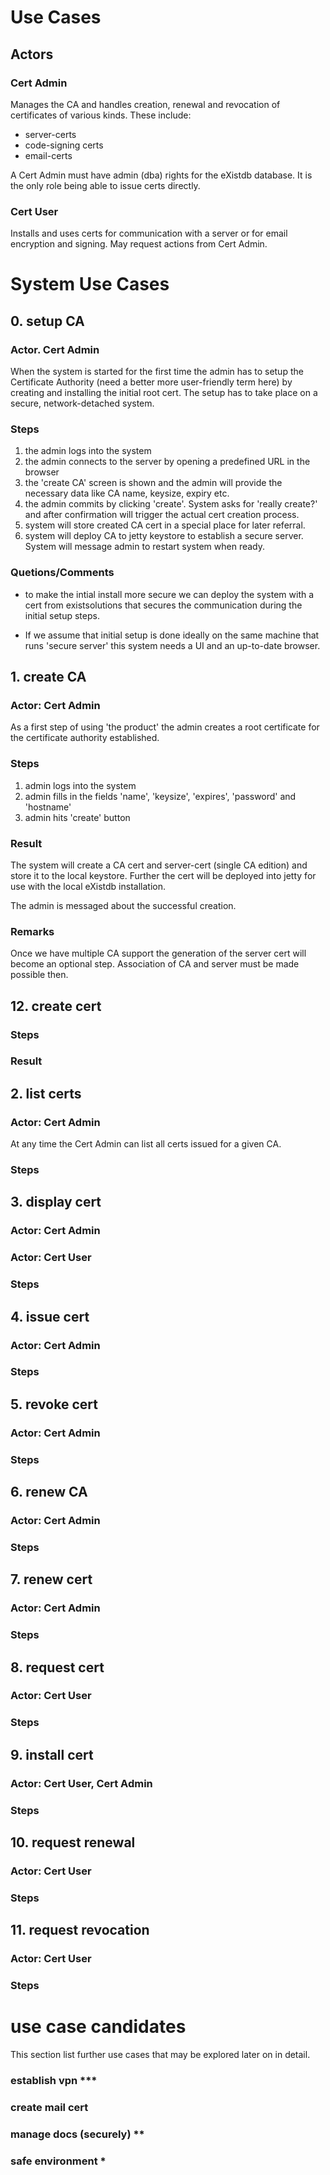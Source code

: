 # Use Cases


## Actors

### Cert Admin

Manages the CA and handles creation, renewal and revocation of certificates of various kinds. These include:

* server-certs
* code-signing certs
* email-certs

A Cert Admin must have admin (dba) rights for the eXistdb database. It is the only role being able to issue certs directly.

### Cert User

Installs and uses certs for communication with a server or for email encryption and signing. May request actions from Cert Admin.

# System Use Cases

## 0. setup CA

### Actor. Cert Admin
When the system is started for the first time the admin has to setup the Certificate Authority (need a better
more user-friendly term here) by creating and installing the initial root cert. The setup has to take place on a
secure, network-detached system.


### Steps

1. the admin logs into the system
2. the admin connects to the server by opening a predefined URL in the browser
3. the 'create CA' screen is shown and the admin will provide the necessary data like CA name, keysize, expiry etc.
4. the admin commits by clicking 'create'. System asks for 'really create?' and after confirmation will trigger
the actual cert creation process.
5. system will store created CA cert in a special place for later referral.
6. system will deploy CA to jetty keystore to establish a secure server. System will message admin to restart system
when ready.

### Quetions/Comments

* to make the intial install more secure we can deploy the system with a cert from existsolutions that secures the
communication during the initial setup steps.

* If we assume that initial setup is done ideally on the same machine that runs 'secure server' this system needs
a UI and an up-to-date browser.

## 1. create CA

### Actor: Cert Admin

As a first step of using 'the product' the admin creates a root certificate for the certificate authority established. 

### Steps

1. admin logs into the system
2. admin fills in the fields 'name', 'keysize', 'expires', 'password' and 'hostname'
3. admin hits 'create' button

### Result

The system will create a CA cert and server-cert (single CA edition) and store it to the local keystore. Further the cert will be deployed into jetty for use with the local eXistdb installation.
 
The admin is messaged about the successful creation.

### Remarks
Once we have multiple CA support the generation of the server cert will become an optional step. Association of CA
and server must be made possible then.

## 12. create cert

### Steps
### Result

## 2. list certs

### Actor: Cert Admin

At any time the Cert Admin can list all certs issued for a given CA.

### Steps

## 3. display cert

### Actor: Cert Admin
### Actor: Cert User

### Steps

## 4. issue cert

### Actor: Cert Admin

### Steps

## 5. revoke cert
### Actor: Cert Admin
### Steps

## 6. renew CA
### Actor: Cert Admin
### Steps

## 7. renew cert
### Actor: Cert Admin
### Steps

## 8. request cert
### Actor: Cert User
### Steps

## 9. install cert
### Actor: Cert User, Cert Admin
### Steps

## 10. request renewal
### Actor: Cert User
### Steps

## 11. request revocation
### Actor: Cert User
### Steps


# use case candidates

This section list further use cases that may be explored later on in detail.

### establish vpn ***

### create mail cert

### manage docs (securely) **

### safe environment *
